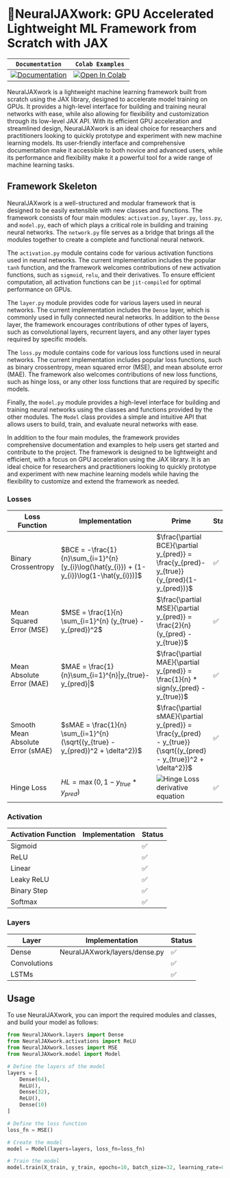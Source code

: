 # 🐇NeuralJAXwork: GPU Accelerated Lightweight ML Framework from Scratch with JAX

| **`Documentation`**                                                                                  | `Colab Examples`                                                                                                                                                                     |
| ------------------------------------------------------------------------------------------------------------ | -------------------------------------------------------------------------------------------------------------------------------------------------------------------------------------- |
| [![Documentation](https://img.shields.io/badge/api-reference-blue.svg)](https://rgs2151.github.io/NeuralJAXwork/) | [![Open In Colab](https://colab.research.google.com/assets/colab-badge.svg)](https://colab.research.google.com/github/googlecolab/colabtools/blob/master/notebooks/colab-github-demo.ipynb) |

NeuralJAXwork is a lightweight machine learning framework built from scratch using the JAX library, designed to accelerate model training on GPUs. It provides a high-level interface for building and training neural networks with ease, while also allowing for flexibility and customization through its low-level JAX API. With its efficient GPU acceleration and streamlined design, NeuralJAXwork is an ideal choice for researchers and practitioners looking to quickly prototype and experiment with new machine learning models. Its user-friendly interface and comprehensive documentation make it accessible to both novice and advanced users, while its performance and flexibility make it a powerful tool for a wide range of machine learning tasks.

## Framework Skeleton

NeuralJAXwork is a well-structured and modular framework that is designed to be easily extensible with new classes and functions. The framework consists of four main modules: `activation.py`, `layer.py`, `loss.py`, and `model.py`, each of which plays a critical role in building and training neural networks. The `network.py` file serves as a bridge that brings all the modules together to create a complete and functional neural network.

The `activation.py` module contains code for various activation functions used in neural networks. The current implementation includes the popular `tanh` function, and the framework welcomes contributions of new activation functions, such as `sigmoid`, `relu`, and their derivatives. To ensure efficient computation, all activation functions can be `jit-compiled` for optimal performance on GPUs.

The `layer.py` module provides code for various layers used in neural networks. The current implementation includes the `Dense` layer, which is commonly used in fully connected neural networks. In addition to the `Dense` layer, the framework encourages contributions of other types of layers, such as convolutional layers, recurrent layers, and any other layer types required by specific models.

The `loss.py` module contains code for various loss functions used in neural networks. The current implementation includes popular loss functions, such as binary crossentropy, mean squared error (MSE), and mean absolute error (MAE). The framework also welcomes contributions of new loss functions, such as hinge loss, or any other loss functions that are required by specific models.

Finally, the `model.py` module provides a high-level interface for building and training neural networks using the classes and functions provided by the other modules. The `Model` class provides a simple and intuitive API that allows users to build, train, and evaluate neural networks with ease.

In addition to the four main modules, the framework provides comprehensive documentation and examples to help users get started and contribute to the project. The framework is designed to be lightweight and efficient, with a focus on GPU acceleration using the JAX library. It is an ideal choice for researchers and practitioners looking to quickly prototype and experiment with new machine learning models while having the flexibility to customize and extend the framework as needed.

### Losses

| Loss Function                     | Implementation                                                                                       | Prime                                                                                                                                                                                                                      | Status         |
| --------------------------------- | ---------------------------------------------------------------------------------------------------- | -------------------------------------------------------------------------------------------------------------------------------------------------------------------------------------------------------------------------- | -------------- |
| Binary Crossentropy               | $BCE = -\frac{1}{n}\sum_{i=1}^{n} [y_{i}\log(\hat{y_{i}}) + (1-y_{i})\log(1-\hat{y_{i}})]$           | $\frac{\partial BCE}{\partial y_{pred}} = \frac{y_{pred}-y_{true}}{y_{pred}(1-y_{pred})}$                                                                                                                                  | ✅ |
| Mean Squared Error (MSE)          | $MSE = \frac{1}{n} \sum_{i=1}^{n} (y_{true} - y_{pred})^2$                                           | $\frac{\partial MSE}{\partial y_{pred}} = \frac{2}{n} (y_{pred} - y_{true})$                                                                                                                                               | ✅ |
| Mean Absolute Error (MAE)         | $MAE = \frac{1}{n}\sum_{i=1}^{n}\|y_{true}-y_{pred}\|$                                               | $\frac{\partial MAE}{\partial y_{pred}} = \frac{1}{n} * sign(y_{pred} - y_{true})$                                                                                                                                         | ✅ |
| Smooth Mean Absolute Error (sMAE) | $sMAE = \frac{1}{n} \sum_{i=1}^{n} (\sqrt{(y_{true} - y_{pred})^2 + \delta^2})$                      | $\frac{\partial sMAE}{\partial y_{pred}} = \frac{y_{pred} - y_{true}}{\sqrt{(y_{pred} - y_{true})^2 + \delta^2}}$                                                                                                          | ✅ |
| Hinge Loss                        | $HL = \max(0, 1-y_{true}*y_{pred})$                                                                  | ![Hinge Loss derivative equation](https://latex.codecogs.com/svg.image?\frac{\partial&space;HL}{\partial&space;y_{pred}}&space;=&space;\begin{cases}&space;-y_{true},&space;&\text{if&space;}&space;y_{true}*y_{pred}<1&space;\\&space;\text{any&space;value&space;in&space;}&space;[-1,&space;0],&space;&\text{if&space;}&space;y_{true}*y_{pred}=1&space;\\&space;0,&space;&\text{if&space;}&space;y_{true}*y_{pred}>1&space;\end{cases})  | ✅ |

### Activation

| Activation Function | Implementation | Status         |
| ------------------- | -------------- | -------------- |
| Sigmoid             |                | ✅ |
| ReLU                |                | ✅ |
| Linear              |                | ✅ |
| Leaky ReLU          |                | ✅ |
| Binary Step         |                | ✅ |
| Softmax             |                | ✅ |

### Layers

| Layer        | Implementation                | Status          |
| ------------ | ----------------------------- | --------------- |
| Dense        | NeuralJAXwork/layers/dense.py | ✅ |
| Convolutions |                               | ✅ |
| LSTMs        |                               | ✅ |

## Usage

To use NeuralJAXwork, you can import the required modules and classes, and build your model as follows:

```python
from NeuralJAXwork.layers import Dense
from NeuralJAXwork.activations import ReLU
from NeuralJAXwork.losses import MSE
from NeuralJAXwork.model import Model

# Define the layers of the model
layers = [
    Dense(64),
    ReLU(),
    Dense(32),
    ReLU(),
    Dense(10)
]

# Define the loss function
loss_fn = MSE()

# Create the model
model = Model(layers=layers, loss_fn=loss_fn)

# Train the model
model.train(X_train, y_train, epochs=10, batch_size=32, learning_rate=0.001)
```
